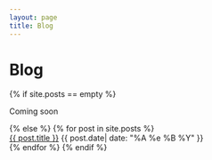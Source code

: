 ```yaml
---
layout: page
title: Blog
---
```


# Blog

{% if site.posts == empty %}
<p>Coming soon</p>
{% else %}
{% for post in site.posts %}
<div class="blogtitle"><a href="{{ site.baseurl }}{{ post.url }}">{{ post.title }}</a> <span>{{ post.date| date: "%A %e %B %Y" }}</span></div>
{% endfor %}
{% endif %}
